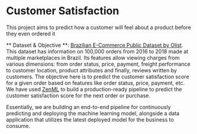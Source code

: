 # Customer Satisfaction
This project aims to predict how a customer will feel about a product before they even ordered it

** Dataset & Objective **:  [Brazilian E-Commerce Public Dataset by Olist](https://www.kaggle.com/datasets/olistbr/brazilian-ecommerce). This dataset has information on 100,000 orders from 2016 to 2018 made at multiple marketplaces in Brazil. Its features allow viewing charges from various dimensions: from order status, price, payment, freight performance to customer location, product attributes and finally, reviews written by customers. The objective here is to predict the customer satisfaction score for a given order based on features like order status, price, payment, etc. We have used [ZenML](https://zenml.io/) to build a production-ready pipeline to predict the customer satisfaction score for the next order or purchase.

Essentially, we are building an end-to-end pipeline for continuously predicting and deploying the machine learning model, alongside a data application that utilizes the latest deployed model for the business to consume.



